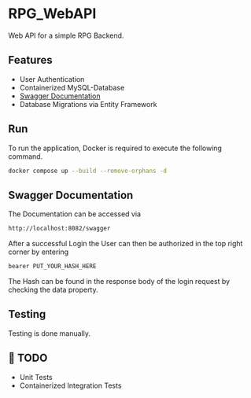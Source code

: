 # RPG_WebAPI
Web API for a simple RPG Backend.

## Features
* User Authentication
* Containerized MySQL-Database
* [Swagger Documentation](http://localhost:8082/swagger)
* Database Migrations via Entity Framework

## Run
To run the application, Docker is required to execute the following command.
```bash
docker compose up --build --remove-orphans -d
```

## Swagger Documentation
The Documentation can be accessed via
```bash
http://localhost:8082/swagger
```
After a successful Login the User can then be authorized in the top right corner by entering
```bash
bearer PUT_YOUR_HASH_HERE
```
The Hash can be found in the response body of the login request by checking the data property.

## Testing
Testing is done manually.
## 🚧 TODO
* Unit Tests
* Containerized Integration Tests
